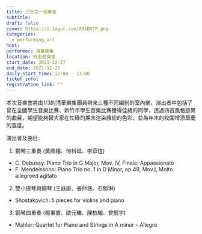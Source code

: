 ```yaml
---
title: 三分之一音樂會
subtitle:
draft: false
cover: https://i.imgur.com/89SBV7P.png
categories:
  - performing_art
host: 
performer: 清華樂集
location: 旺宏館穿堂
start_date: 2021-12-27
end_date: 2021-12-27
daily_start_time: 12:00 - 13:00
ticket_info: 
registration_link: ""
---
```

本次音樂會將由1/3的清華樂集團員帶來三種不同編制的室內樂，演出者中包括了曾在全國學生音樂比賽、新竹市學生音樂比賽獲得佳績的同學，透過四首風格迴異的曲目，期望能夠替大家在忙碌的期末渲染繽紛的色彩，並為年末的校園增添節慶的溫度。

演出者及曲目:
1. 鋼琴三重奏 (黃鼎翔、何科延、李苡瑄)
* C. Debussy: Piano Trio in G Major, Mov. IV, Finale: Appassionato
* F. Mendelssohn: Piano Trio no. 1 in D Minor, op.49, Mov.I, Molto allegroed agitato
2. 雙小提琴與鋼琴 (王庭康、張仲薇、石郁琳)
* Shostakovich: 5 pieces for violins and piano
3. 鋼琴四重奏 (楊秉寰、歐元曦、陳柏翰、曾凱宇)
* Mahler: Quartet for Piano and Strings in A minor – Allegro